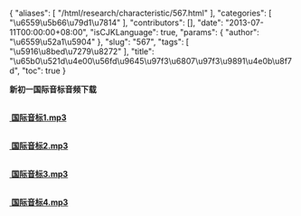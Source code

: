 {
    "aliases": [
        "/html/research/characteristic/567.html"
    ],
    "categories": [
        "\u6559\u5b66\u79d1\u7814"
    ],
    "contributors": [],
    "date": "2013-07-11T00:00:00+08:00",
    "isCJKLanguage": true,
    "params": {
        "author": "\u6559\u52a1\u5904"
    },
    "slug": "567",
    "tags": [
        "\u5916\u8bed\u7279\u8272"
    ],
    "title": "\u65b0\u521d\u4e00\u56fd\u9645\u97f3\u6807\u97f3\u9891\u4e0b\u8f7d",
    "toc": true
}

 **新初一国际音标音频下载** 




[**<img
    src="https://cdn.tfls.online/mirror/full/f0eba9ffb26316ca8807c234ce38c861956443b4.jpg"
    style="display:block;margin-left:auto;margin-right:auto;"
    decoding="async"
    fetchpriority="auto"
    loading="lazy"
    height="16"
    width="16"
/> 国际音标1.mp3**](/images/media/ps1.mp3)




[**<img
    src="https://cdn.tfls.online/mirror/full/f0eba9ffb26316ca8807c234ce38c861956443b4.jpg"
    style="display:block;margin-left:auto;margin-right:auto;"
    decoding="async"
    fetchpriority="auto"
    loading="lazy"
    height="16"
    width="16"
/> 国际音标2.mp3**](/images/media/ps2.mp3)




[**<img
    src="https://cdn.tfls.online/mirror/full/f0eba9ffb26316ca8807c234ce38c861956443b4.jpg"
    style="display:block;margin-left:auto;margin-right:auto;"
    decoding="async"
    fetchpriority="auto"
    loading="lazy"
    height="16"
    width="16"
/> 国际音标3.mp3**](/images/media/ps3.mp3)




[**<img
    src="https://cdn.tfls.online/mirror/full/f0eba9ffb26316ca8807c234ce38c861956443b4.jpg"
    style="display:block;margin-left:auto;margin-right:auto;"
    decoding="async"
    fetchpriority="auto"
    loading="lazy"
    height="16"
    width="16"
/> 国际音标4.mp3**](/images/media/ps4.mp3)


